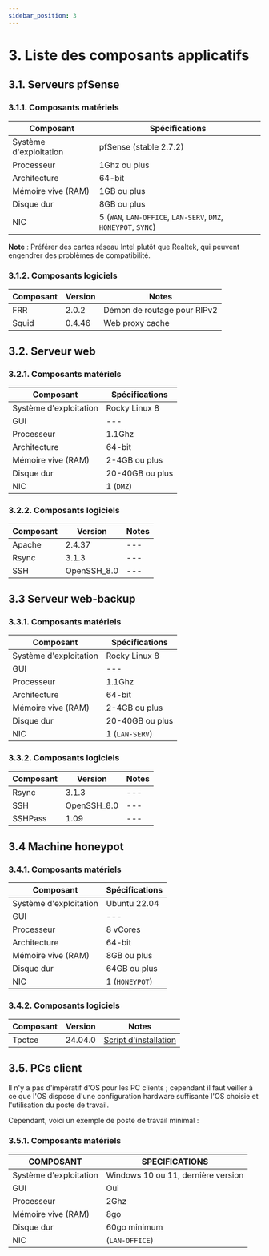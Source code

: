 ```yaml
---
sidebar_position: 3
---
```


# 3. Liste des composants applicatifs

## 3.1. Serveurs pfSense

### 3.1.1. Composants matériels

| Composant              | Spécifications                                                 |
| ---------------------- | -------------------------------------------------------------- |
| Système d'exploitation | pfSense (stable 2.7.2)                                         |
| Processeur             | 1Ghz ou plus                                                   |
| Architecture           | 64-bit                                                         |
| Mémoire vive (RAM)     | 1GB ou plus                                                    |
| Disque dur             | 8GB ou plus                                                    |
| NIC                    | 5 (`WAN`, `LAN-OFFICE`, `LAN-SERV`, `DMZ`, `HONEYPOT`, `SYNC`) |
**Note** : Préférer des cartes réseau Intel plutôt que Realtek, qui peuvent engendrer des problèmes de compatibilité.

### 3.1.2. Composants logiciels

| Composant | Version | Notes                       |
| --------- | ------- | --------------------------- |
| FRR       | 2.0.2   | Démon de routage pour RIPv2 |
| Squid     | 0.4.46  | Web proxy cache             |

## 3.2. Serveur web

### 3.2.1. Composants matériels

| Composant              | Spécifications  |
| ---------------------- | --------------- |
| Système d'exploitation | Rocky Linux 8   |
| GUI                    | ---             |
| Processeur             | 1.1Ghz          |
| Architecture           | 64-bit          |
| Mémoire vive (RAM)     | 2-4GB ou plus   |
| Disque dur             | 20-40GB ou plus |
| NIC                    | 1 (`DMZ`)       |

### 3.2.2. Composants logiciels

| Composant | Version     | Notes |
| --------- | ----------- | ----- |
| Apache    | 2.4.37      | ---   |
| Rsync     | 3.1.3       | ---   |
| SSH       | OpenSSH_8.0 | ---   |

## 3.3 Serveur web-backup
### 3.3.1. Composants matériels

| Composant              | Spécifications  |
| ---------------------- | --------------- |
| Système d'exploitation | Rocky Linux 8   |
| GUI                    | ---             |
| Processeur             | 1.1Ghz          |
| Architecture           | 64-bit          |
| Mémoire vive (RAM)     | 2-4GB ou plus   |
| Disque dur             | 20-40GB ou plus |
| NIC                    | 1 (`LAN-SERV`)  |

### 3.3.2. Composants logiciels

| Composant | Version     | Notes |
| --------- | ----------- | ----- |
| Rsync     | 3.1.3       | ---   |
| SSH       | OpenSSH_8.0 | ---   |
| SSHPass   | 1.09        | ---   |

## 3.4 Machine honeypot

### 3.4.1. Composants matériels

| Composant              | Spécifications |
| ---------------------- | -------------- |
| Système d'exploitation | Ubuntu 22.04   |
| GUI                    | ---            |
| Processeur             | 8 vCores       |
| Architecture           | 64-bit         |
| Mémoire vive (RAM)     | 8GB ou plus    |
| Disque dur             | 64GB ou plus   |
| NIC                    | 1 (`HONEYPOT`) |

### 3.4.2. Composants logiciels

| Composant | Version | Notes                                                               |
| --------- | ------- | ------------------------------------------------------------------- |
| Tpotce    | 24.04.0 | [Script d'installation](https://github.com/telekom-security/tpotce) |

## 3.5. PCs client

Il n'y a pas d'impératif d'OS pour les PC clients ; cependant il faut veiller à ce que l'OS dispose d'une configuration hardware suffisante l'OS choisie et l'utilisation du poste de travail.

Cependant, voici un exemple de poste de travail minimal :
### 3.5.1. Composants matériels

| COMPOSANT              | SPECIFICATIONS                     |
| ---------------------- | ---------------------------------- |
| Système d'exploitation | Windows 10 ou 11, dernière version |
| GUI                    | Oui                                |
| Processeur             | 2Ghz                               |
| Mémoire vive (RAM)     | 8go                                |
| Disque dur             | 60go minimum                       |
| NIC                    | (`LAN-OFFICE`)                     |
